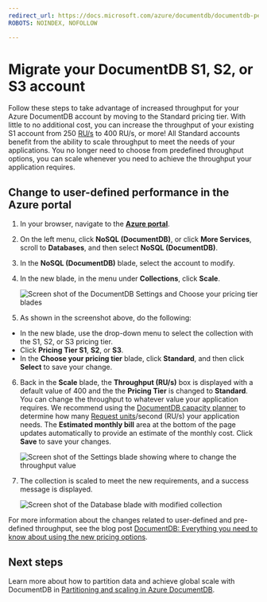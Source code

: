 ```yaml
---
redirect_url: https://docs.microsoft.com/azure/documentdb/documentdb-performance-levels
ROBOTS: NOINDEX, NOFOLLOW

---
```

# Migrate your DocumentDB S1, S2, or S3 account
Follow these steps to take advantage of increased throughput for your Azure DocumentDB account by moving to the Standard pricing tier. With little to no additional cost, you can increase the throughput of your existing S1 account from 250 [RU/s](documentdb-request-units.md) to 400 RU/s, or more! All Standard accounts benefit from the ability to scale throughput to meet the needs of your applications. You no longer need to choose from predefined throughput options, you can scale whenever you need to achieve the throughput your application requires. 

## Change to user-defined performance in the Azure portal
1. In your browser, navigate to the [**Azure portal**](https://portal.azure.com). 
2. On the left menu, click **NoSQL (DocumentDB)**, or click **More Services**, scroll to **Databases**, and then select **NoSQL (DocumentDB)**.   
3. In the **NoSQL (DocumentDB)** blade, select the account to modify.
4. In the new blade, in the menu under **Collections**, click **Scale**. 

      ![Screen shot of the DocumentDB Settings and Choose your pricing tier blades](./media/documentdb-supercharge-your-account/documentdb-change-performance.png)
5. As shown in the screenshot above, do the following: 

 - In the new blade, use the drop-down menu to select the collection with the S1, S2, or S3 pricing tier. 
 - Click **Pricing Tier S1**, **S2**, or **S3**.
 - In the **Choose your pricing tier** blade, click **Standard**, and then click **Select** to save your change.
   
6. Back in the **Scale** blade, the **Throughput (RU/s)** box is displayed with a default value of 400 and the  the **Pricing Tier** is changed to **Standard**.  You can change the throughput to whatever value your application requires. We recommend using the [DocumentDB capacity planner](https://www.documentdb.com/capacityplanner) to determine how many [Request units](documentdb-request-units.md)/second (RU/s) your application needs. The **Estimated monthly bill** area at the bottom of the page updates automatically to provide an estimate of the monthly cost. Click **Save** to save your changes. 
      
    ![Screen shot of the Settings blade showing where to change the throughput value](./media/documentdb-supercharge-your-account/documentdb-change-performance-set-thoughput.png)
7. The collection is scaled to meet the new requirements, and a success message is displayed.  
   
    ![Screen shot of the Database blade with modified collection](./media/documentdb-supercharge-your-account/documentdb-change-performance-confirmation.png)

For more information about the changes related to user-defined and pre-defined throughput, see the blog post [DocumentDB: Everything you need to know about using the new pricing options](https://azure.microsoft.com/blog/documentdb-use-the-new-pricing-options-on-your-existing-collections/).

## Next steps

Learn more about how to partition data and achieve global scale with DocumentDB in [Partitioning and scaling in Azure DocumentDB](documentdb-partition-data.md).
